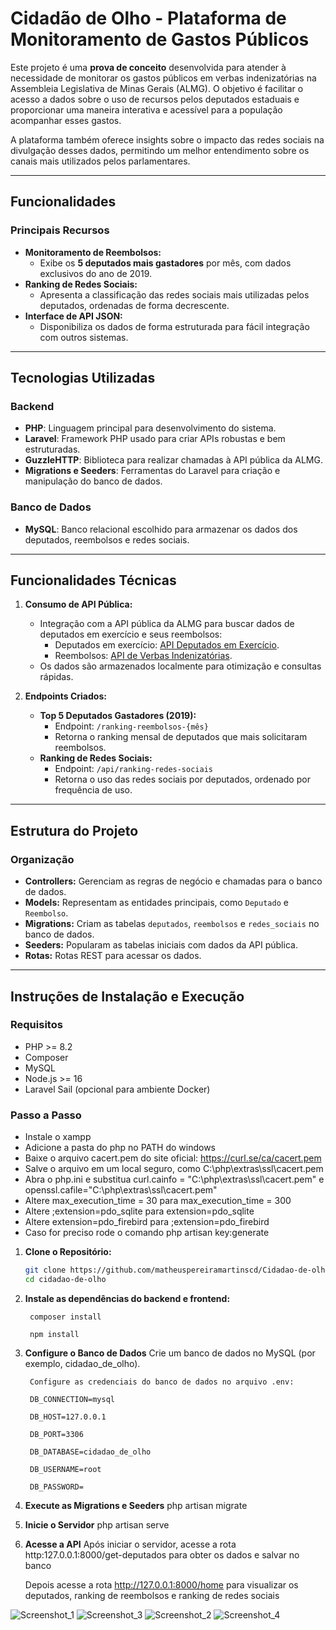 # Cidadão de Olho - Plataforma de Monitoramento de Gastos Públicos

Este projeto é uma **prova de conceito** desenvolvida para atender à necessidade de monitorar os gastos públicos em verbas indenizatórias na Assembleia Legislativa de Minas Gerais (ALMG). O objetivo é facilitar o acesso a dados sobre o uso de recursos pelos deputados estaduais e proporcionar uma maneira interativa e acessível para a população acompanhar esses gastos.

A plataforma também oferece insights sobre o impacto das redes sociais na divulgação desses dados, permitindo um melhor entendimento sobre os canais mais utilizados pelos parlamentares.

---

## Funcionalidades

### Principais Recursos
- **Monitoramento de Reembolsos:**
  - Exibe os **5 deputados mais gastadores** por mês, com dados exclusivos do ano de 2019.
- **Ranking de Redes Sociais:**
  - Apresenta a classificação das redes sociais mais utilizadas pelos deputados, ordenadas de forma decrescente.
- **Interface de API JSON:**
  - Disponibiliza os dados de forma estruturada para fácil integração com outros sistemas.

---

## Tecnologias Utilizadas

### Backend
- **PHP**: Linguagem principal para desenvolvimento do sistema.
- **Laravel**: Framework PHP usado para criar APIs robustas e bem estruturadas.
- **GuzzleHTTP**: Biblioteca para realizar chamadas à API pública da ALMG.
- **Migrations e Seeders**: Ferramentas do Laravel para criação e manipulação do banco de dados.

### Banco de Dados
- **MySQL**: Banco relacional escolhido para armazenar os dados dos deputados, reembolsos e redes sociais.

---

## Funcionalidades Técnicas

1. **Consumo de API Pública:**
   - Integração com a API pública da ALMG para buscar dados de deputados em exercício e seus reembolsos:
     - Deputados em exercício: [API Deputados em Exercício](http://dadosabertos.almg.gov.br/ws/deputados/em_exercicio).
     - Reembolsos: [API de Verbas Indenizatórias](http://dadosabertos.almg.gov.br/ws/ajuda/sobre).
   - Os dados são armazenados localmente para otimização e consultas rápidas.

2. **Endpoints Criados:**
   - **Top 5 Deputados Gastadores (2019):**
     - Endpoint: `/ranking-reembolsos-{mês}`
     - Retorna o ranking mensal de deputados que mais solicitaram reembolsos.
   - **Ranking de Redes Sociais:**
     - Endpoint: `/api/ranking-redes-sociais`
     - Retorna o uso das redes sociais por deputados, ordenado por frequência de uso.

---

## Estrutura do Projeto

### Organização
- **Controllers:** Gerenciam as regras de negócio e chamadas para o banco de dados.
- **Models:** Representam as entidades principais, como `Deputado` e `Reembolso`.
- **Migrations:** Criam as tabelas `deputados`, `reembolsos` e `redes_sociais` no banco de dados.
- **Seeders:** Popularam as tabelas iniciais com dados da API pública.
- **Rotas:** Rotas REST para acessar os dados.

---

## Instruções de Instalação e Execução

### Requisitos
- PHP >= 8.2
- Composer
- MySQL
- Node.js >= 16
- Laravel Sail (opcional para ambiente Docker)

### Passo a Passo
- Instale o xampp
- Adicione a pasta do php no PATH do windows
- Baixe o arquivo cacert.pem do site oficial: https://curl.se/ca/cacert.pem
- Salve o arquivo em um local seguro, como C:\php\extras\ssl\cacert.pem
- Abra o php.ini e substitua curl.cainfo = "C:\php\extras\ssl\cacert.pem" e openssl.cafile="C:\php\extras\ssl\cacert.pem"
- Altere max_execution_time = 30 para max_execution_time = 300
- Altere ;extension=pdo_sqlite para extension=pdo_sqlite
- Altere extension=pdo_firebird para ;extension=pdo_firebird
- Caso for preciso rode o comando php artisan key:generate

1. **Clone o Repositório:**
   ```bash
   git clone https://github.com/matheuspereiramartinscd/Cidadao-de-olho.git
   cd cidadao-de-olho

2. **Instale as dependências do backend e frontend:**

        composer install
    
        npm install

3. **Configure o Banco de Dados**
        Crie um banco de dados no MySQL (por exemplo, cidadao_de_olho).
        
        Configure as credenciais do banco de dados no arquivo .env:
        
        DB_CONNECTION=mysql
        
        DB_HOST=127.0.0.1
        
        DB_PORT=3306
        
        DB_DATABASE=cidadao_de_olho
        
        DB_USERNAME=root
        
        DB_PASSWORD=

4. **Execute as Migrations e Seeders**
        php artisan migrate

5. **Inicie o Servidor**
        php artisan serve

6. **Acesse a API**
    Após iniciar o servidor, acesse a rota http:127.0.0.1:8000/get-deputados para obter os dados e salvar no banco
    
    Depois acesse a rota http://127.0.0.1:8000/home para visualizar os deputados, ranking de reembolsos e ranking de redes sociais

![Screenshot_1](https://github.com/user-attachments/assets/bd9e633c-09db-464b-9025-a804ced45750)
![Screenshot_3](https://github.com/user-attachments/assets/0362e60d-a17d-4bcd-a2c2-e720de201c10)
![Screenshot_2](https://github.com/user-attachments/assets/4ad28afa-dcc8-4bdd-a0da-06aca5bd27ab)
![Screenshot_4](https://github.com/user-attachments/assets/3c0740df-626d-42cf-8cc1-4ca99f25f352)


